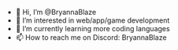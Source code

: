 - 👋 Hi, I’m @BryannaBlaze
- 👀 I’m interested in web/app/game development
- 🌱 I’m currently learning more coding languages
- 📫 How to reach me on Discord: BryannaBlaze

<!---
BryannaBlaze/BryannaBlaze is a ✨ special ✨ repository because its `README.md` (this file) appears on your GitHub profile.
You can click the Preview link to take a look at your changes.
--->

